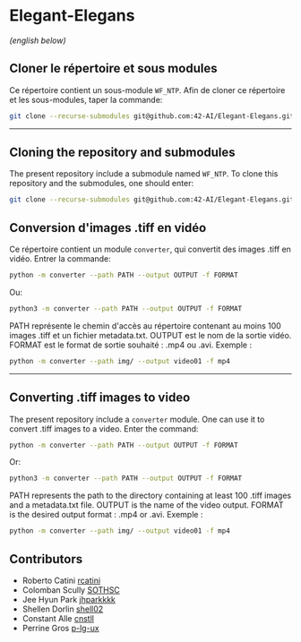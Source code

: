 # Elegant-Elegans

*(english below)*

## Cloner le répertoire et sous modules
Ce répertoire contient un sous-module `WF_NTP`. Afin de cloner ce répertoire et les sous-modules, taper la commande:
```bash
git clone --recurse-submodules git@github.com:42-AI/Elegant-Elegans.git
```

---

## Cloning the repository and submodules
The present repository include a submodule named `WF_NTP`. To clone this repository and the submodules, one should enter:
```bash
git clone --recurse-submodules git@github.com:42-AI/Elegant-Elegans.git
```

## Conversion d'images .tiff en vidéo
Ce répertoire contient un module `converter`, qui convertit des images .tiff en vidéo.
Entrer la commande: 
```bash
python -m converter --path PATH --output OUTPUT -f FORMAT
```
Ou:
```bash
python3 -m converter --path PATH --output OUTPUT -f FORMAT
```
PATH représente le chemin d'accès au répertoire contenant au moins 100 images .tiff et un fichier metadata.txt.
OUTPUT est le nom de la sortie vidéo.
FORMAT est le format de sortie souhaité : .mp4 ou .avi.
Exemple :
```bash
python -m converter --path img/ --output video01 -f mp4
```

---

## Converting .tiff images to video
The present repository include a `converter` module. One can use it to convert .tiff images to a video.
Enter the command:
```bash
python -m converter --path PATH --output OUTPUT -f FORMAT
```
Or:
```bash
python3 -m converter --path PATH --output OUTPUT -f FORMAT
```
PATH represents the path to the directory containing at least 100 .tiff images and a metadata.txt file.
OUTPUT is the name of the video output.
FORMAT is the desired output format : .mp4 or .avi.
Exemple :
```bash
python -m converter --path img/ --output video01 -f mp4
```


## Contributors
* Roberto Catini [rcatini](https://github.com/rcatini)
* Colomban Scully [SOTHSC](https://github.com/COTHSC)
* Jee Hyun Park [jhparkkkk](https://github.com/jhparkkkk)
* Shellen Dorlin [shell02](https://github.com/shell02)
* Constant Alle [cnstll](https://github.com/cnstll)
* Perrine Gros [p-lg-ux](https://github.com/p-lg-ux)
